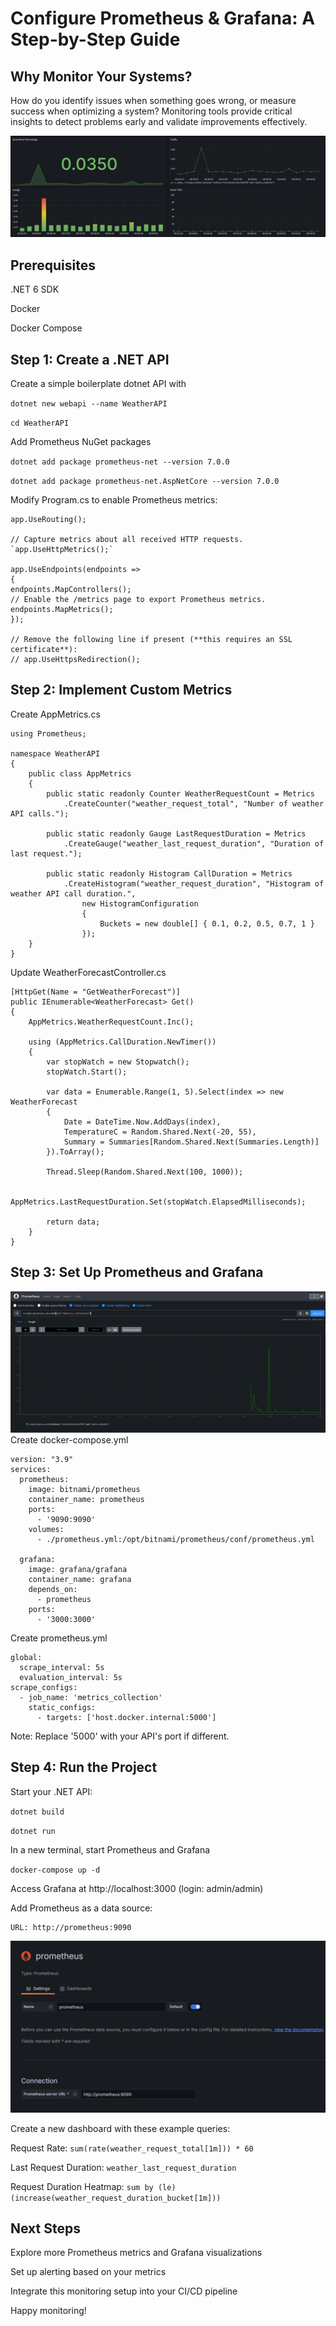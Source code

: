 # Configure Prometheus & Grafana: A Step-by-Step Guide

## Why Monitor Your Systems?

How do you identify issues when something goes wrong, or measure success when optimizing a system? Monitoring tools provide critical insights to detect problems early and validate improvements effectively.


![Head](https://github.com/mdakacomfort/devops/blob/main/grafana_prometheus/Images/Head.png)


## Prerequisites

.NET 6 SDK

Docker

Docker Compose


## Step 1: Create a .NET API

Create a simple boilerplate dotnet API with 

`dotnet new webapi --name WeatherAPI`

`cd WeatherAPI`

Add Prometheus NuGet packages

`dotnet add package prometheus-net --version 7.0.0`

`dotnet add package prometheus-net.AspNetCore --version 7.0.0`

Modify Program.cs to enable Prometheus metrics:

```
app.UseRouting();

// Capture metrics about all received HTTP requests.
`app.UseHttpMetrics();`

app.UseEndpoints(endpoints =>
{
endpoints.MapControllers();
// Enable the /metrics page to export Prometheus metrics.
endpoints.MapMetrics();
});

// Remove the following line if present (**this requires an SSL certificate**):
// app.UseHttpsRedirection();
```

## Step 2: Implement Custom Metrics

Create AppMetrics.cs

```
using Prometheus;

namespace WeatherAPI
{
    public class AppMetrics
    {
        public static readonly Counter WeatherRequestCount = Metrics
            .CreateCounter("weather_request_total", "Number of weather API calls.");
        
        public static readonly Gauge LastRequestDuration = Metrics
            .CreateGauge("weather_last_request_duration", "Duration of last request.");
        
        public static readonly Histogram CallDuration = Metrics
            .CreateHistogram("weather_request_duration", "Histogram of weather API call duration.",
                new HistogramConfiguration
                {
                    Buckets = new double[] { 0.1, 0.2, 0.5, 0.7, 1 }
                });
    }
}
```

Update WeatherForecastController.cs

```
[HttpGet(Name = "GetWeatherForecast")]
public IEnumerable<WeatherForecast> Get()
{
    AppMetrics.WeatherRequestCount.Inc();
    
    using (AppMetrics.CallDuration.NewTimer())
    {
        var stopWatch = new Stopwatch();
        stopWatch.Start();

        var data = Enumerable.Range(1, 5).Select(index => new WeatherForecast
        {
            Date = DateTime.Now.AddDays(index),
            TemperatureC = Random.Shared.Next(-20, 55),
            Summary = Summaries[Random.Shared.Next(Summaries.Length)]
        }).ToArray();

        Thread.Sleep(Random.Shared.Next(100, 1000));

        AppMetrics.LastRequestDuration.Set(stopWatch.ElapsedMilliseconds);

        return data;
    }
}
```

## Step 3: Set Up Prometheus and Grafana

![Prometheus](https://github.com/mdakacomfort/devops/blob/main/grafana_prometheus/Images/Prometheus.png)
Create docker-compose.yml

```
version: "3.9"
services:
  prometheus:
    image: bitnami/prometheus
    container_name: prometheus
    ports:
      - '9090:9090'
    volumes:
      - ./prometheus.yml:/opt/bitnami/prometheus/conf/prometheus.yml

  grafana:
    image: grafana/grafana
    container_name: grafana
    depends_on:
      - prometheus
    ports:
      - '3000:3000'
```
Create prometheus.yml

```
global:
  scrape_interval: 5s
  evaluation_interval: 5s
scrape_configs:
  - job_name: 'metrics_collection'
    static_configs:
      - targets: ['host.docker.internal:5000']
```
Note: Replace '5000' with your API's port if different.

## Step 4: Run the Project
Start your .NET API:

`dotnet build`

`dotnet run`

In a new terminal, start Prometheus and Grafana

`docker-compose up -d`

Access Grafana at http://localhost:3000 (login: admin/admin)

Add Prometheus as a data source:

    URL: http://prometheus:9090

![Datasource](https://github.com/mdakacomfort/devops/blob/main/grafana_prometheus/Images/Datasource.png)

Create a new dashboard with these example queries:

Request Rate: `sum(rate(weather_request_total[1m])) * 60`

Last Request Duration: `weather_last_request_duration`

Request Duration Heatmap: 
`sum by (le) (increase(weather_request_duration_bucket[1m]))`

## Next Steps
Explore more Prometheus metrics and Grafana visualizations

Set up alerting based on your metrics

Integrate this monitoring setup into your CI/CD pipeline

Happy monitoring!
